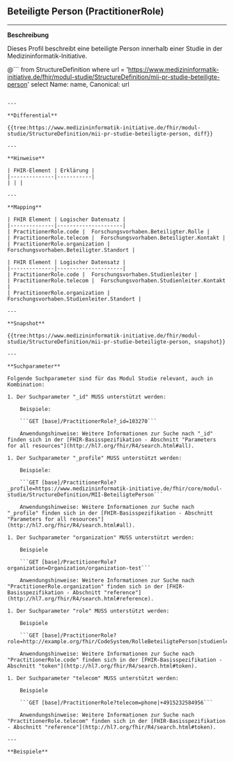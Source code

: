 ## Beteiligte Person (PractitionerRole)

---

**Beschreibung**

Dieses Profil beschreibt eine beteiligte Person innerhalb einer Studie in der Medizininformatik-Initiative.

@```
from StructureDefinition where url = 'https://www.medizininformatik-initiative.de/fhir/modul-studie/StructureDefinition/mii-pr-studie-beteiligte-person' select Name: name, Canonical: url
```

---

**Differential**

{{tree:https://www.medizininformatik-initiative.de/fhir/modul-studie/StructureDefinition/mii-pr-studie-beteiligte-person, diff}}

---

**Hinweise**

| FHIR-Element | Erklärung |
|--------------|-----------|
| | |

---

**Mapping**

| FHIR Element | Logischer Datensatz |
|--------------|---------------------|
| PractitionerRole.code |  Forschungsvorhaben.Beteiligter.Rolle |
| PractitionerRole.telecom |  Forschungsvorhaben.Beteiligter.Kontakt |
| PractitionerRole.organization |  Forschungsvorhaben.Beteiligter.Standort |

| FHIR Element | Logischer Datensatz |
|--------------|---------------------|
| PractitionerRole.code |  Forschungsvorhaben.Studienleiter |
| PractitionerRole.telecom |  Forschungsvorhaben.Studienleiter.Kontakt |
| PractitionerRole.organization |  Forschungsvorhaben.Studienleiter.Standort |

---

**Snapshot**

{{tree:https://www.medizininformatik-initiative.de/fhir/modul-studie/StructureDefinition/mii-pr-studie-beteiligte-person, snapshot}}

---

**Suchparameter**

Folgende Suchparameter sind für das Modul Studie relevant, auch in Kombination:

1. Der Suchparameter "_id" MUSS unterstützt werden:

    Beispiele:

    ```GET [base]/PractitionerRole?_id=103270```

    Anwendungshinweise: Weitere Informationen zur Suche nach "_id" finden sich in der [FHIR-Basisspezifikation - Abschnitt "Parameters for all resources"](http://hl7.org/fhir/R4/search.html#all).

1. Der Suchparameter "_profile" MUSS unterstützt werden:

    Beispiele:

    ```GET [base]/PractitionerRole?_profile=https://www.medizininformatik-initiative.de/fhir/core/modul-studie/StructureDefinition/MII-BeteiligtePerson```

    Anwendungshinweise: Weitere Informationen zur Suche nach "_profile" finden sich in der [FHIR-Basisspezifikation - Abschnitt "Parameters for all resources"](http://hl7.org/fhir/R4/search.html#all).

1. Der Suchparameter "organization" MUSS unterstützt werden:

    Beispiele

    ```GET [base]/PractitionerRole?organization=Organization/organization-test```

    Anwendungshinweise: Weitere Informationen zur Suche nach "PractitionerRole.organization" finden sich in der [FHIR-Basisspezifikation - Abschnitt "reference"](http://hl7.org/fhir/R4/search.html#reference).

1. Der Suchparameter "role" MUSS unterstützt werden:

    Beispiele

    ```GET [base]/PractitionerRole?role=http://example.org/fhir/CodeSystem/RolleBeteiligtePerson|studienleiter```

    Anwendungshinweise: Weitere Informationen zur Suche nach "PractitionerRole.code" finden sich in der [FHIR-Basisspezifikation - Abschnitt "token"](http://hl7.org/fhir/R4/search.html#token).

1. Der Suchparameter "telecom" MUSS unterstützt werden:

    Beispiele

    ```GET [base]/PractitionerRole?telecom=phone|+4915232584956```

    Anwendungshinweise: Weitere Informationen zur Suche nach "PractitionerRole.telecom" finden sich in der [FHIR-Basisspezifikation - Abschnitt "reference"](http://hl7.org/fhir/R4/search.html#token).

---

**Beispiele**